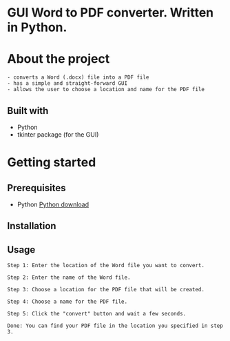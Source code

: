 # GUI Word to PDF converter. Written in Python.

# About the project


	- converts a Word (.docx) file into a PDF file
	- has a simple and straight-forward GUI
	- allows the user to choose a location and name for the PDF file

## Built with
- Python
- tkinter package (for the GUI)
  
# Getting started

## Prerequisites
- Python
[Python download](https://www.python.org/downloads/ "open link")
	

## Installation

## Usage
  	Step 1: Enter the location of the Word file you want to convert.
	
	Step 2: Enter the name of the Word file.
	
	Step 3: Choose a location for the PDF file that will be created.
	
	Step 4: Choose a name for the PDF file.
	
	Step 5: Click the "convert" button and wait a few seconds.
	
	Done: You can find your PDF file in the location you specified in step 3.
